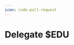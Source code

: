 ```yaml
---
icon: code-pull-request
---
```


# Delegate $EDU

<!--
## Delegate $EDU

Delegating $EDU is how you contribute to the security and decentralisation of the **EDU Chain** while earning passive income.

By staking your $EDU tokens with a validator through GainzSwap’s interface, you:

* Help secure the network
* Earn staking rewards
* Retain full control of your tokens

***

### 🎯 Why Delegate?

Validators keep the EDU Chain running securely by producing blocks and validating transactions.

Delegators (that’s you!) support validators by locking up your $EDU tokens with them. In return, you receive a share of the validator’s rewards.

Benefits of delegating:

* Earn $EDU staking rewards
* Support decentralisation
* Retain ownership of your tokens (non-custodial)
* Participate in network governance (coming soon)

***

### 🪙 How to Delegate Your $EDU

1. Visit the [Delegate](https://gainzswap.xyz/stake) page
2. Connect your wallet
3. View available validators and their commission rates
4. Choose one and enter the amount of $EDU to delegate
5. Confirm the transaction in your wallet

Once confirmed, your $EDU will be staked, and you’ll start earning rewards right away!

***

### 💰 Staking Rewards

* Rewards are distributed in $EDU
* Compounded block by block
* Can be claimed at any time (based on validator settings)

The reward rate depends on:

* The total $EDU staked across the network
* Validator performance and uptime
* Validator commission

> Some validators charge a commission (e.g. 5%–10%) — this is their cut from your earned rewards.

***

### 🔓 Unstaking Your $EDU

Want to stop delegating? You can unstake at any time.

* Unstaking takes **7 days** (unbonding period)
* During this time, your tokens are locked but not earning rewards
* After 7 days, you can withdraw your $EDU

***

### 🧠 Tips for Delegators

* Delegate to multiple validators to diversify your stake
* Choose validators with good uptime and low commission
* Reinvest rewards periodically for compounding
* Monitor validator status to avoid slashing risks

***

### ⚠️ What is Slashing?

If a validator misbehaves (e.g., double signs or stays offline), a portion of their staked $EDU (and yours) may be **slashed**.

Avoid slashing by:

* Delegating to well-reputed, active validators
* Staying up to date with validator performance

***

> _Stake smart. Earn passively. Strengthen the EDU Chain._ -->
